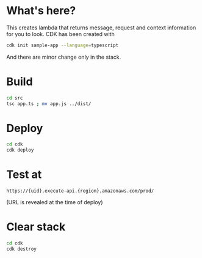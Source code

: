# What's here?

This creates lambda that returns message, request and context information for you to look.
CDK has been created with

```bash
cdk init sample-app --language=typescript
```

And there are minor change only in the stack.

# Build

```bash
cd src
tsc app.ts ; mv app.js ../dist/
```

# Deploy

```bash
cd cdk
cdk deploy
```

# Test at

```
https://{uid}.execute-api.{region}.amazonaws.com/prod/
```

(URL is revealed at the time of deploy)

# Clear stack

```bash
cd cdk
cdk destroy
```
